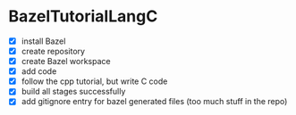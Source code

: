 # BazelTutorialLangC
- [x] install Bazel
- [x] create repository
- [x] create Bazel workspace
- [x] add code
- [x] follow the cpp tutorial, but write C code
- [x] build all stages successfully
- [x] add gitignore entry for bazel generated files (too much stuff in the repo)
